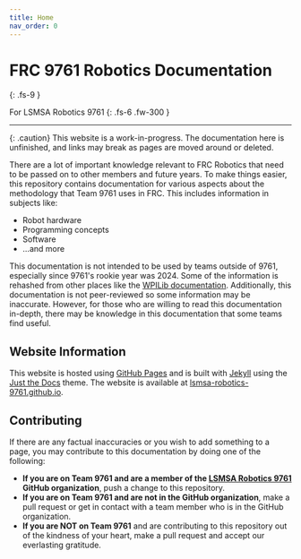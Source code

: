 ```yaml
---
title: Home
nav_order: 0
---
```


# FRC 9761 Robotics Documentation
{: .fs-9 }

For LSMSA Robotics 9761
{: .fs-6 .fw-300 }

---

{: .caution}
This website is a work-in-progress. The documentation here is unfinished, and links may break as pages are moved around or deleted.

There are a lot of important knowledge relevant to FRC Robotics that need to be passed on to other members and future years. To make things easier, this repository contains documentation for various aspects about the methodology that Team 9761 uses in FRC. This includes information in subjects like:

- Robot hardware
- Programming concepts
- Software
- ...and more

This documentation is not intended to be used by teams outside of 9761, especially since 9761's rookie year was 2024. Some of the information is rehashed from other places like the [WPILib documentation](https://docs.wpilib.org/en/stable/index.html). Additionally, this documentation is not peer-reviewed so some information may be inaccurate. However, for those who are willing to read this documentation in-depth, there may be knowledge in this documentation that some teams find useful.

## Website Information

This website is hosted using [GitHub Pages](https://pages.github.com/) and is built with [Jekyll](https://jekyllrb.com/) using the [Just the Docs](https://just-the-docs.com/) theme. The website is available at [lsmsa-robotics-9761.github.io](http://lsmsa-robotics-9761.github.io/).

## Contributing

If there are any factual inaccuracies or you wish to add something to a page, you may contribute to this documentation by doing one of the following:

- **If you are on Team 9761 and are a member of the [LSMSA Robotics 9761](https://github.com/LSMSA-Robotics-9761) GitHub organization**, push a change to this repository.
- **If you are on Team 9761 and are not in the GitHub organization**, make a pull request or get in contact with a team member who is in the GitHub organization.
- **If you are NOT on Team 9761** and are contributing to this repository out of the kindness of your heart, make a pull request and accept our everlasting gratitude.
